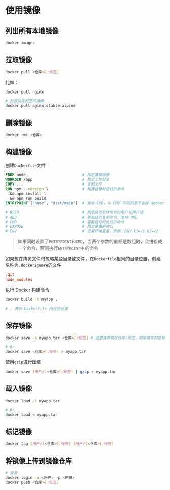 # 使用镜像

## 列出所有本地镜像

```bash
docker images
```

## 拉取镜像

```bash
docker pull <仓库>[:标签]
```

比如：

```bash
docker pull nginx

# 拉取指定标签的镜像
docker pull nginx:stable-alpine
```

## 删除镜像

```bash
docker rmi <仓库>
```

## 构建镜像

创建`Dockerfile`文件

```Dockerfile
FROM node                         # 指定基础镜像
WORKDIR /app                      # 指定工作目录
COPY . .                          # 复制文件
RUN npm --version \               # 构建镜像时运行的命令
  && npm install \
  && npm run build
ENTRYPOINT ["node", "dist/main"]  # 类似 CMD，与 CMD 不同的是不会被 docker run 中的命令给覆盖，如果想要覆盖必须配合 --entrypoint 参数

# USER                            # 指定执行后续命令的用户和用户组
# ADD                             # 更高级的复制命令，支持 URL
# CMD                             # 容器启动时执行的命令
# EXPOSE                          # 指定暴露的端口
# ENV                             # 设置环境变量，示例：ENV k1=v1 k2=v2
```

> 如果同时设置了`ENTRYPOINT`和`CMD`，当两个参数的值都是数组时，会拼接成一个命令，否则执行`ENTRYPOINT`中的命令

如果想在拷贝文件时忽略某些目录或文件，在`Dockerfile`相同的目录位置，创建名称为`.dockerignore`的文件

```conf
.git
node_modules
```

执行 Docker 构建命令

```bash
docker build -t myapp .

# . 表示 Dockerfile 所在的位置
```

## 保存镜像

```bash
docker save -o myapp.tar <仓库>[:标签] # 这里推荐填写仓库:标签，如果填写的是镜像 ID，load 进来的镜像会显示 <none>

# Or
docker save <仓库>[:标签] > myapp.tar
```

使用`gzip`进行压缩

```bash
docker save [用户/]<仓库>[:标签] | gzip > myapp.tar
```

## 载入镜像

```bash
docker load -i myapp.tar

# Or
docker load < myapp.tar
```

## 标记镜像

```bash
docker tag [用户/]<仓库>[:标签] [用户/]<仓库>[:标签]
```

## 将镜像上传到镜像仓库

```bash
# 登录
docker login -u <用户> -p <密码>
docker push <仓库>[:标签]
```
